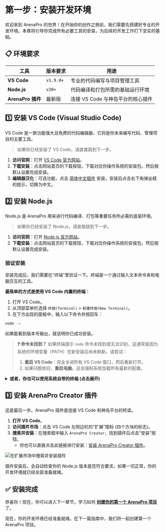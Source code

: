 # 第一步：安装开发环境

欢迎来到 ArenaPro 的世界！在开始你的创作之旅前，我们需要先搭建好专业的开发环境。本章将引导你完成所有必要工具的安装，为后续的开发工作打下坚实的基础。

## 📋 环境要求

| 工具              | 版本要求  | 用途                              |
| ----------------- | --------- | --------------------------------- |
| **VS Code**       | `v1.9.0+` | 专业的代码编写与项目管理工具      |
| **Node.js**       | `v20+`    | 代码编译和打包所需的基础运行环境  |
| **ArenaPro 插件** | 最新版    | 连接 VS Code 与神岛平台的核心插件 |

## 1️⃣ 安装 VS Code (Visual Studio Code)

VS Code 是一款功能强大且免费的代码编辑器，它将是你未来编写代码、管理项目的主要工具。

> 如果你已经安装了 VS Code，请直接跳到下一步。

1.  **访问官网**：打开 [VS Code 官方网站](https://code.visualstudio.com/)。
2.  **下载安装**：点击网站首页的下载按钮，下载对应你操作系统的安装包，然后按默认设置完成安装。
3.  **编辑器汉化**：可选功能，点击 [简体中文插件](vscode:extension/MS-CEINTL.vscode-language-pack-zh-hans) 安装，安装后点击右下角弹出框的提示，切换为中文。

## 2️⃣ 安装 Node.js

Node.js 是 ArenaPro 用来进行代码编译、打包等重要任务所必需的底层环境。

> 如果你已经安装了 Node.js，请直接跳到下一步。

1.  **访问官网**：打开 [Node.js 官方网站](https://nodejs.org/)。
2.  **下载安装**：点击网站首页的下载按钮，下载对应你操作系统的安装包，然后按默认设置完成安装。

### 验证安装

安装完成后，我们需要在“终端”里验证一下。终端是一个通过输入文本命令来和电脑交互的工具。

**最简单的方式是使用 VS Code 内置的终端：**

1.  打开 VS Code。
2.  从顶部菜单栏选择 `终端(Terminal)` > `新建终端(New Terminal)`。
3.  在下方出现的面板中，输入以下命令并按回车：

```bash
node -v
```

如果能看到版本号输出，就说明你已成功安装。

> **❓ 命令未找到？**
> 如果终端提示 `node` 命令未找到或无法识别，这通常是因为系统的环境变量（PATH）在新安装后尚未刷新。请尝试：
>
> 1.  **重启 VS Code**：完全关闭所有 VS Code 窗口，然后重新打开。
> 2.  如果问题依旧，**重启电脑**。这会强制系统加载所有最新的配置。

<details>
<summary><b>或者，你也可以使用系统自带的终端 (点击展开)</b></summary>

- **Windows 用户**:
  - 按下 `Win` 键，输入 `cmd` 或 `PowerShell`，然后打开它。
- **macOS 用户**:
  - 在 `Launchpad` (启动台) 的 `其他` 文件夹里找到 `终端 (Terminal)`。
  - 或者，按下 `Cmd + 空格`，输入 `Terminal` 并打开。

</details>

## 3️⃣ 安装 ArenaPro Creator 插件

这是最后一步。ArenaPro 插件是连接 VS Code 和神岛平台的桥梁。

1.  **打开 VS Code**。
2.  **访问插件市场**：点击 VS Code 左侧边栏的“扩展”图标 (四个方块的标志)。
3.  **搜索并安装**：在搜索框中输入 `ArenaPro Creator`，找到插件后点击“安装”按钮。
    - 你也可以直接点击此链接进行安装：[安装 ArenaPro Creator 插件](vscode:extension/box3lab.box3arenapro)。

![在扩展市场中搜索并安装插件](/QQ20240926-151900.png)

插件安装后，会自动检查你的 Node.js 版本是否符合要求。如果一切正常，你的开发环境就已经全部准备就绪。

## ✅ 安装完成

恭喜你！现在，你可以进入下一章节，学习如何 **[创建你的第一个 ArenaPro 项目](./02-create-project.md)** 了。

现在，你的开发环境已经准备就绪。在下一篇指南中，我们将一起创建第一个 ArenaPro 项目。
<br/>
<br/>
<br/>
